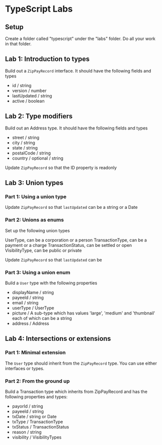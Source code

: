 # TypeScript Labs

## Setup

Create a folder called "typescript" under the "labs" folder. Do all your work in that folder.

## Lab 1: Introduction to types

Build out a `ZipPayRecord` interface. It should have the following fields and types

- id / string
- version / number
- lastUpdated / string
- active / boolean

## Lab 2: Type modifiers

Build out an Address type. It should have the following fields and types

- street / string
- city / string
- state / string
- postalCode / string
- country / optional / string

Update `ZipPayRecord` so that the ID property is readonly

## Lab 3: Union types

### Part 1: Using a union type
Update `ZipPayRecord` so that `lastUpdated` can be a string or a Date

### Part 2: Unions as enums

Set up the following union types

UserType, can be a corporation or a person
TransactionType, can be a payment or a charge
TransactionStatus, can be settled or open
VisibilityType, can be public or private

Update `ZipPayRecord` so that `lastUpdated` can be 

### Part 3: Using a union enum

Build a `User` type with the following properties
- displayName / string
- payeeId / string
- email / string
- userType / UserType
- picture / A sub-type which has values 'large', 'medium' and 'thumbnail' each of which can be a string
- address / Address

## Lab 4: Intersections or extensions

### Part 1: Minimal extension

The `User` type should inherit from the `ZipPayRecord` type. You can use either interfaces or types. 

### Part 2: From the ground up

Build a Transaction type which inherits from ZipPayRecord and has the following properties and types:

- payorId / string
- payeeId / string
- txDate / string or Date
- txType / TransactionType
- txStatus / TransactionStatus
- reason / string
- visibility / VisibilityTypes

